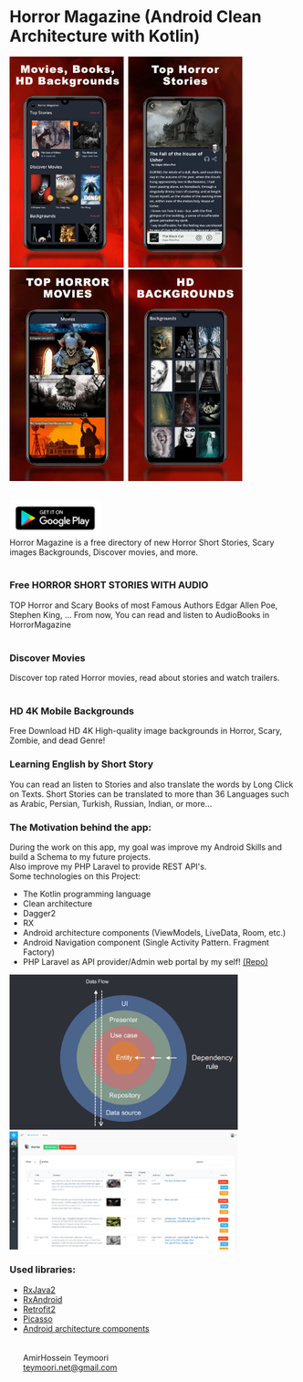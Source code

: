 
# Horror Magazine (Android Clean Architecture with Kotlin)




<img src="FILES/1.png?raw=true" alt="Android Architecture " width=200 />&nbsp;
<img src="FILES/2.png?raw=true" alt="Android Architecture " width=200 />&nbsp;
<img src="FILES/3.png?raw=true" alt="Android Architecture " width=200 />&nbsp;
<img src="FILES/4.png?raw=true" alt="Android Architecture " width=200 />

<br>

<a href="https://play.google.com/store/apps/details?id=magazine.scary" target="_blank">
<img src="FILES/google_play.png?raw=true" alt="Download Horror Magazine" width=160/>
</a>
<br>
Horror Magazine is a free directory of new Horror Short Stories, Scary images Backgrounds, Discover movies, and more.
<br><br>

### Free HORROR SHORT STORIES WITH AUDIO ###
TOP Horror and Scary Books of most Famous Authors
Edgar Allen Poe, Stephen King, ...
From now, You can read and listen to AudioBooks in HorrorMagazine
<br><br>

### Discover Movies ###
Discover top rated Horror movies, read about stories and watch trailers.
<br><br>
### HD 4K Mobile Backgrounds ###
Free Download HD 4K High-quality image backgrounds in Horror, Scary, Zombie, and dead Genre!

### Learning English by Short Story ###
You can read an listen to Stories and also translate the words by Long Click on Texts. Short Stories can be translated to more than 36 Languages such as Arabic, Persian, Turkish, Russian, Indian, or more...


### The Motivation behind the app: ###
During the work on this app, my goal was improve my Android Skills and build a Schema to my future projects.
<br> Also improve my PHP Laravel to provide REST API's.
<br>Some technologies on this Project:
- The Kotlin programming language
- Clean architecture
- Dagger2
- RX
- Android architecture components (ViewModels, LiveData, Room, etc.)
- Android Navigation component (Single Activity Pattern. Fragment Factory)
- PHP Laravel as API provider/Admin web portal by my self! <a href="https://github.com/ateymoori/voyager/">(Repo)</a>

<img src="FILES/clean.png?raw=true" alt="Android Architecture " width=400 />&nbsp;
<img src="FILES/admin.png?raw=true" alt="Android Architecture " width=400 />


### Used libraries: ###
- [RxJava2](https://github.com/ReactiveX/RxJava)
- [RxAndroid](https://github.com/ReactiveX/RxAndroid)
- [Retrofit2](https://github.com/square/retrofit)
- [Picasso](https://github.com/square/picasso)
- [Android architecture components](https://developer.android.com/topic/libraries/architecture/index.html)
<br><br><br>
AmirHossein Teymoori<br>
teymoori.net@gmail.com